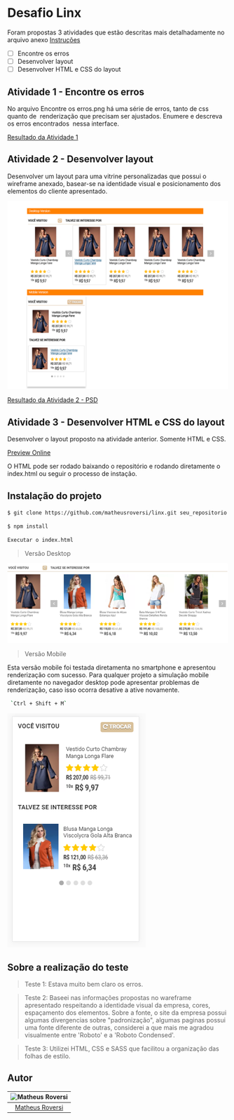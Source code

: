 # Desafio Linx

Foram propostas 3 atividades que estão descritas mais detalhadamente no arquivo anexo [Instruções](https://github.com/matheusroversi/linx/blob/master/Instruc%CC%A7o%CC%83es.pdf)

- [ ] Encontre os erros
- [ ] Desenvolver layout
- [ ] Desenvolver HTML e CSS do layout

## Atividade 1 - Encontre os erros

No arquivo  Encontre os erros.png  há uma série de erros, tanto de css quanto de  renderização que precisam ser ajustados. Enumere e descreva os erros encontrados  nessa interface. 

[Resultado da Atividade 1](Atividade_1/resultado.pdf)


## Atividade 2 - Desenvolver layout

Desenvolver um layout para uma vitrine personalizadas que possui o wireframe anexado, basear-se na identidade visual e posicionamento dos elementos do cliente apresentado.

![Resultado da Atividade 2 - PNG](Atividade_2/resultado.png)

[Resultado da Atividade 2 - PSD](Atividade_2/resultado.psd)


## Atividade 3 - Desenvolver HTML e CSS do layout

Desenvolver o layout proposto na atividade anterior. Somente HTML e CSS.

[Preview Online](linx.netlify.com)

O HTML pode ser rodado baixando o repositório e rodando diretamente o index.html ou seguir o processo de instação.

## Instalação do projeto

```sh
$ git clone https://github.com/matheusroversi/linx.git seu_repositorio
```

```sh
$ npm install
```

```sh
Executar o index.html
```


> Versão Desktop

![Screenshoot Versão Desktop](images/screenshot_desktop.png)

> Versão Mobile

Esta versão mobile foi testada diretamenta no smartphone e apresentou renderização com sucesso. Para qualquer projeto a simulação mobile diretamente no navegador desktop pode apresentar problemas de renderização, caso isso ocorra desative a ative novamente.

```sh
 `Ctrl + Shift + M`
```

![Screenshoot Versão Desktop](images/screenshot_mobile.png)



## Sobre a realização do teste

> Teste 1: Estava muito bem claro os erros.

> Teste 2: Baseei nas informações propostas no wareframe apresentado respeitando a identidade visual da empresa, cores, espaçamento dos elementos. Sobre a fonte, o site da empresa possui algumas divergencias sobre  "padronização", algumas paginas possui uma fonte diferente de outras, considerei a que mais me agradou visualmente entre 'Roboto' e a 'Roboto Condensed'.

> Teste 3: Utilizei HTML, CSS e SASS que facilitou a organização das folhas de estilo.



## Autor

| ![Matheus Roversi](https://avatars0.githubusercontent.com/u/28660799?s=400&u=019316acbead599a5010f42c1d5f1ad5297a154c&v=4)|
|:---------------------:|
|  [Matheus Roversi](https://github.com/matheusroversi/)   |
